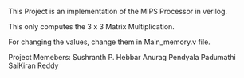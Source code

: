 This Project is an implementation of the MIPS Processor in verilog.

This only computes the 3 x 3 Matrix Multiplication.

For changing the values, change them in Main_memory.v file.

Project Memebers:
Sushranth P. Hebbar
Anurag Pendyala
Padumathi SaiKiran Reddy
